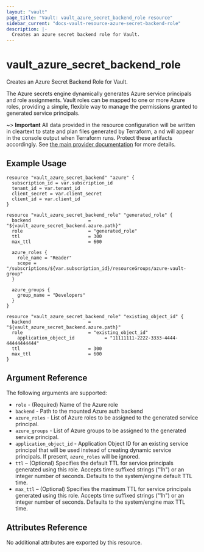 ```yaml
---
layout: "vault"
page_title: "Vault: vault_azure_secret_backend_role resource"
sidebar_current: "docs-vault-resource-azure-secret-backend-role"
description: |-
  Creates an azure secret backend role for Vault.
---
```


# vault\_azure\_secret\_backend\_role

Creates an Azure Secret Backend Role for Vault.

The Azure secrets engine dynamically generates Azure service principals and role assignments. Vault roles can be mapped to one or more Azure roles, providing a simple, flexible way to manage the permissions granted to generated service principals.

~> **Important** All data provided in the resource configuration will be
written in cleartext to state and plan files generated by Terraform, a  nd
will appear in the console output when Terraform runs. Protect these
artifacts accordingly. See
[the main provider documentation](../index.html)
for more details.

## Example Usage

```hcl
resource "vault_azure_secret_backend" "azure" {
  subscription_id = var.subscription_id
  tenant_id = var.tenant_id
  client_secret = var.client_secret
  client_id = var.client_id
}

resource "vault_azure_secret_backend_role" "generated_role" {
  backend                     = "${vault_azure_secret_backend.azure.path}"
  role                        = "generated_role"
  ttl                         = 300
  max_ttl                     = 600

  azure_roles {
    role_name = "Reader"
    scope =  "/subscriptions/${var.subscription_id}/resourceGroups/azure-vault-group"
  }

  azure_groups {
    group_name = "Developers"
  }
}

resource "vault_azure_secret_backend_role" "existing_object_id" {
  backend                     = "${vault_azure_secret_backend.azure.path}"
  role                        = "existing_object_id"
	application_object_id 			= "11111111-2222-3333-4444-44444444444"
  ttl                         = 300
  max_ttl                     = 600
}
```

## Argument Reference

The following arguments are supported:

* `role` - (Required) Name of the Azure role
* `backend` - Path to the mounted Azure auth backend
* `azure_roles` - List of Azure roles to be assigned to the generated service principal.
* `azure_groups` - List of Azure groups to be assigned to the generated service principal.
* `application_object_id` - Application Object ID for an existing service principal that will
   be used instead of creating dynamic service principals. If present, `azure_roles` will be ignored.
* `ttl` – (Optional) Specifies the default TTL for service principals generated using this role.
   Accepts time suffixed strings ("1h") or an integer number of seconds. Defaults to the system/engine default TTL time.
* `max_ttl` – (Optional) Specifies the maximum TTL for service principals generated using this role. Accepts time
   suffixed strings ("1h") or an integer number of seconds. Defaults to the system/engine max TTL time.

## Attributes Reference

No additional attributes are exported by this resource.
